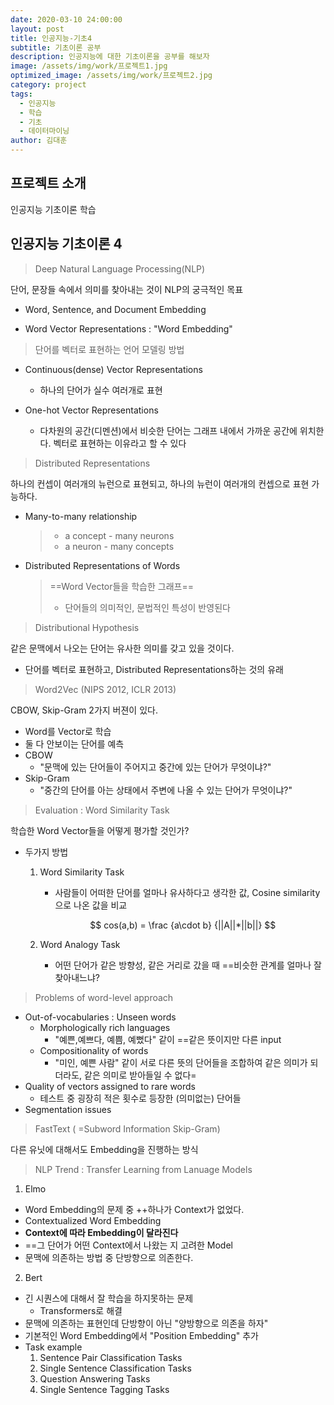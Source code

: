 ```yaml
---
date: 2020-03-10 24:00:00
layout: post
title: 인공지능-기초4
subtitle: 기초이론 공부
description: 인공지능에 대한 기초이론을 공부를 해보자
image: /assets/img/work/프로젝트1.jpg
optimized_image: /assets/img/work/프로젝트2.jpg
category: project
tags:
  - 인공지능
  - 학습
  - 기초
  - 데이터마이닝
author: 김대훈
---
```


## 프로젝트 소개

인공지능 기초이론 학습

## 인공지능 기초이론 4

> Deep Natural Language Processing(NLP)

단어, 문장들 속에서 의미를 찾아내는 것이 NLP의 궁극적인 목표

- Word, Sentence, and Document Embedding

- Word Vector Representations : "Word Embedding"

> 단어를 벡터로 표현하는 언어 모델링 방법

- Continuous(dense) Vector Representations

  - 하나의 단어가 실수 여러개로 표현

- One-hot Vector Representations
  - 다차원의 공간(디멘션)에서 비슷한 단어는 그래프 내에서 가까운 공간에 위치한다.
    벡터로 표현하는 이유라고 할 수 있다

> Distributed Representations

하나의 컨셉이 여러개의 뉴런으로 표현되고, 하나의 뉴런이 여러개의 컨셉으로 표현 가능하다.

- Many-to-many relationship

  > - a concept - many neurons
  > - a neuron - many concepts

- Distributed Representations of Words
  > ==Word Vector들을 학습한 그래프==<br/>
  >
  > - 단어들의 의미적인, 문법적인 특성이 반영된다

> Distributional Hypothesis

같은 문맥에서 나오는 단어는 유사한 의미를 갖고 있을 것이다.

- 단어를 벡터로 표현하고, Distributed Representations하는 것의 유래

> Word2Vec (NIPS 2012, ICLR 2013)

CBOW, Skip-Gram 2가지 버젼이 있다.

- Word를 Vector로 학습
- 둘 다 안보이는 단어를 예측
- CBOW
  - "문맥에 있는 단어들이 주어지고 중간에 있는 단어가 무엇이냐?"
- Skip-Gram
  - "중간의 단어를 아는 상태에서 주변에 나올 수 있는 단어가 무엇이냐?"

> Evaluation : Word Similarity Task

학습한 Word Vector들을 어떻게 평가할 것인가?

- 두가지 방법

  1.  Word Similarity Task

      - 사람들이 어떠한 단어를 얼마나 유사하다고 생각한 값, Cosine similarity으로 나온 값을 비교

      $$
       cos(a,b) = \frac {a\cdot b} {||A||*||b||}
      $$

  2.  Word Analogy Task
      - 어떤 단어가 같은 방향성, 같은 거리로 갔을 때 ==비슷한 관계를 얼마나 잘 찾아내느냐?

> Problems of word-level approach

- Out-of-vocabularies : Unseen words
  - Morphologically rich languages
    - "예쁜,예쁘다, 예쁨, 예뻤다" 같이 ==같은 뜻이지만 다른 input
  - Compositionality of words
    - "미인, 예쁜 사람" 같이 서로 다른 뜻의 단어들을 조합하여 같은 의미가 되더라도, 같은 의미로 받아들일 수 없다=
- Quality of vectors assigned to rare words
  - 테스트 중 굉장히 적은 횟수로 등장한 (의미없는) 단어들
- Segmentation issues

> FastText ( =Subword Information Skip-Gram)

다른 유닛에 대해서도 Embedding을 진행하는 방식

> NLP Trend : Transfer Learning from Lanuage Models

1. Elmo

- Word Embedding의 문제 중 ++하나가 Context가 없었다.
- Contextualized Word Embedding
- **Context에 따라 Embedding이 달라진다**
- ==그 단어가 어떤 Context에서 나왔는 지 고려한 Model
- 문맥에 의존하는 방법 중 단방향으로 의존한다.

2. Bert

- 긴 시퀀스에 대해서 잘 학습을 하지못하는 문제
  - Transformers로 해결
- 문맥에 의존하는 표현인데 단방향이 아닌 "양방향으로 의존을 하자"
- 기본적인 Word Embedding에서 "Position Embedding" 추가
- Task example
  1.  Sentence Pair Classification Tasks
  2.  Single Sentence Classification Tasks
  3.  Question Answering Tasks
  4.  Single Sentence Tagging Tasks
